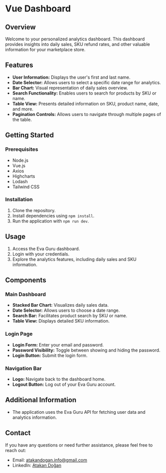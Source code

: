 # Vue Dashboard

## Overview

Welcome to your personalized analytics dashboard. This dashboard provides insights into daily sales, SKU refund rates, and other valuable information for your marketplace store.

## Features

- **User Information:** Displays the user's first and last name.
- **Date Selector:** Allows users to select a specific date range for analytics.
- **Bar Chart:** Visual representation of daily sales overview.
- **Search Functionality:** Enables users to search for products by SKU or name.
- **Table View:** Presents detailed information on SKU, product name, date, and more.
- **Pagination Controls:** Allows users to navigate through multiple pages of the table.

## Getting Started

### Prerequisites

- Node.js
- Vue.js
- Axios
- Highcharts
- Lodash
- Tailwind CSS

### Installation

1. Clone the repository.
2. Install dependencies using `npm install`.
3. Run the application with `npm run dev`.

## Usage

1. Access the Eva Guru dashboard.
2. Login with your credentials.
3. Explore the analytics features, including daily sales and SKU information.

## Components

### Main Dashboard

- **Stacked Bar Chart:** Visualizes daily sales data.
- **Date Selector:** Allows users to choose a date range.
- **Search Bar:** Facilitates product search by SKU or name.
- **Table View:** Displays detailed SKU information.

### Login Page

- **Login Form:** Enter your email and password.
- **Password Visibility:** Toggle between showing and hiding the password.
- **Login Button:** Submit the login form.

### Navigation Bar

- **Logo:** Navigate back to the dashboard home.
- **Logout Button:** Log out of your Eva Guru account.

## Additional Information

- The application uses the Eva Guru API for fetching user data and analytics information.

## Contact

If you have any questions or need further assistance, please feel free to reach out:

- Email: atakandogan.info@gmail.com
- LinkedIn: [Atakan Doğan](https://www.linkedin.com/in/atakandoan/)
